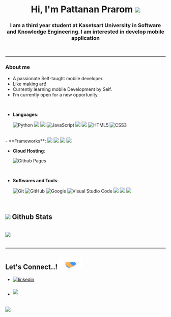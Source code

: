 <h1 align="center"><b>Hi, I'm Pattanan Prarom </b><img src="https://media.giphy.com/media/hvRJCLFzcasrR4ia7z/giphy.gif" width="35"></h1>
<h3 align="center">I am a third year student at Kasetsart University in Software and Knowledge Engineering. I am interested in develop mobile application</h3>

<br>

 ---

<h3>About me</h3>

- A passionate Self-taught mobile developer.
- Like making art!
- Currently learning mobile Development by Self.
- I’m currently open for a new opportunity.


<br>


<p align="center">

- **Languages**:
  

    ![Python](https://img.shields.io/badge/Python%20-%2314354C.svg?style=for-the-badge&logo=python&logoColor=white)
      <img src="https://img.shields.io/badge/typescript%20-%23007ACC.svg?&style=for-the-badge&logo=typescript&logoColor=white"/>
        <img src="https://img.shields.io/badge/java-%23ED8B00.svg?&style=for-the-badge&logo=java&logoColor=white"/>
   ![JavaScript](https://img.shields.io/badge/JavaScript%20-%23F7DF1E.svg?style=for-the-badge&logo=javascript&logoColor=black)
  <img src="https://img.shields.io/badge/swift-%23FA7343.svg?&style=for-the-badge&logo=swift&logoColor=white"/>
  <img src="https://img.shields.io/badge/kotlin-%230095D5.svg?&style=for-the-badge&logo=kotlin&logoColor=white"/>
   ![HTML5](https://img.shields.io/badge/HTML5%20-%23E34F26.svg?style=for-the-badge&logo=html5&logoColor=white)
   ![CSS3](https://img.shields.io/badge/CSS%20-%231572B6.svg?style=for-the-badge&logo=css3&logoColor=white)

  

<br>
- **Frameworks**:
<img src="https://img.shields.io/badge/react%20-%2320232a.svg?&style=for-the-badge&logo=react&logoColor=%2361DAFB"/>
<img src="https://img.shields.io/badge/react_native%20-%2320232a.svg?&style=for-the-badge&logo=react&logoColor=%2361DAFB"/>
<img src="https://img.shields.io/badge/django%20-%23092E20.svg?&style=for-the-badge&logo=django&logoColor=white"/>
<img src="https://img.shields.io/badge/spring%20-%236DB33F.svg?&style=for-the-badge&logo=spring&logoColor=white"/>
<br>

- **Cloud Hosting**:

    ![Github Pages](https://img.shields.io/badge/GitHub%20Pages-%23327FC7.svg?style=for-the-badge&logo=github&logoColor=white)
    
<br>

- **Softwares and Tools**:

    ![Git](https://img.shields.io/badge/git-%23F05033.svg?style=for-the-badge&logo=git&logoColor=white)
    ![GitHub](https://img.shields.io/badge/github-%23121011.svg?style=for-the-badge&logo=github&logoColor=white)
    ![Google](https://img.shields.io/badge/google-%234285F4.svg?style=for-the-badge&logo=google&logoColor=white)
    ![Visual Studio Code](https://img.shields.io/badge/Visual%20Studio%20Code-0078d7.svg?style=for-the-badge&logo=visual-studio-code&logoColor=white)
  <img src="https://img.shields.io/badge/figma%20-%23F24E1E.svg?&style=for-the-badge&logo=figma&logoColor=white"/>
  <img src="https://img.shields.io/badge/firebase%20-%23039BE5.svg?&style=for-the-badge&logo=firebase"/>
  <img src="https://img.shields.io/badge/mysql-%2300f.svg?&style=for-the-badge&logo=mysql&logoColor=white"/>
  


<br>


## <img src="https://media.giphy.com/media/iY8CRBdQXODJSCERIr/giphy.gif" width="35"><b> Github Stats </b>
<br>




<img width="45%" src="https://github-profile-summary-cards.vercel.app/api/cards/repos-per-language?username=pattanan-pr&langs_count=15&layout=compact&show_icons=true&theme=radical"/>



<br>

</a>
</div>

<br>

-----


## <b> Let's Connect..!</b><img src="https://github.com/0xAbdulKhalid/0xAbdulKhalid/raw/main/assets/mdImages/handshake.gif" width ="80">

<div align='left'>

<ul>


<li>
<a href="https://www.linkedin.com/in/pattanan-prarom-b26213262/" target="_blank">
<img src="https://img.shields.io/badge/linkedin:  pattanan-%2300acee.svg?color=405DE6&style=for-the-badge&logo=linkedin&logoColor=white" alt=linkedin style="margin-bottom: 5px;"/>
</a>
</li>

<br>

<li>
<a href="pattanan.prar@gmail.com" target="_blank">
<img src="https://img.shields.io/badge/gmail:  pattanan-%23EA4335.svg?style=for-the-badge&logo=gmail&logoColor=white" t=mail style="margin-bottom: 5px;" />
</a>
</li>
	
</ul>
</div>

<br>
<img src="https://user-images.githubusercontent.com/73097560/115834477-dbab4500-a447-11eb-908a-139a6edaec5c.gif">
<br>

<div align='center'>


<br>

